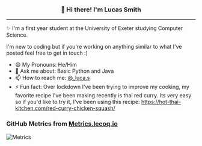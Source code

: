 
<h3 align="center">👋 Hi there! I'm Lucas Smith</h3>
<p align="center">
  <!--<a href="">Website</a> •
  <a href="">Twitter</a>-->
</p>

---
✨ I'm a first year student at the University of Exeter studying Computer Science. 

I'm new to coding but if you're working on anything similar to what I've posted feel free to get in touch :)

- 😄 My Pronouns: He/Him   
- 💬 Ask me about: Basic Python and Java 
- 📫 How to reach me: [@_luca.s](https://www.instagram.com/_luca.s/)
- ⚡ Fun fact: Over lockdown I've been trying to improve my cooking, my favorite recipe I've been making recently is thai red curry. Its very easy so if you'd like to try it, I've been using this recipe: https://hot-thai-kitchen.com/red-curry-chicken-squash/

### GitHub Metrics from [Metrics.lecoq.io](https://metrics.lecoq.io)

![Metrics](https://metrics.lecoq.io/lucas-ps?template=classic&base.header=0&languages=1&languages.colors=github&languages.threshold=0%25&config.timezone=Europe%2FLondon)


